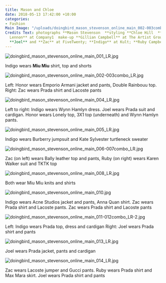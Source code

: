 ```yaml
---
title: Mason and Chloe
date: 2018-05-13 17:42:00 +10:00
categories:
- Fashion
Main Image: "/uploads/doingbird_mason_stevenson_online_main_002-003combo_LR.jpg"
Credits Text: photographs **Mason Stevenson  **styling **Chloe Hill  **hair **Pete
  Lennon** at Company1  make-up **Gillian Campbell** at The Artist Group  models **Honor**,
  **Joel** and **Zac** at FiveTwenty; **Indigo** at Kult; **Ruby Campbell** at Priscillas
---
```


![doingbird_mason_stevenson_online_main_001_LR.jpg](/uploads/doingbird_mason_stevenson_online_main_001_LR.jpg)

Indigo wears **Miu Miu** shirt, top and shorts

![doingbird_mason_stevenson_online_main_002-003combo_LR.jpg](/uploads/doingbird_mason_stevenson_online_main_002-003combo_LR.jpg)

Left: Honor wears Emporio Armani jacket and pants, Double Rainbouu top. Right: Zac wears Prada shirt and Lacoste pants

![doingbird_mason_stevenson_online_main_004_LR.jpg](/uploads/doingbird_mason_stevenson_online_main_004_LR.jpg)

Left to right: Indigo wears Wynn Hamlyn dress. Joel wears Prada suit and cardigan. Honor wears Lonely top, 3X1 top (underneath) and Wynn Hamlyn pants.

![doingbird_mason_stevenson_online_main_005_LR.jpg](/uploads/doingbird_mason_stevenson_online_main_005_LR.jpg)

Indigo wears Burberry jumpsuit and Kate Sylvester turtleneck sweater

![doingbird_mason_stevenson_online_main_006-007combo_LR.jpg](/uploads/doingbird_mason_stevenson_online_main_006-007combo_LR.jpg)

Zac (on left) wears Bally leather top and pants, Ruby (on right) wears Karen Walker suit and TKTK top

![doingbird_mason_stevenson_online_main_008_LR.jpg](/uploads/doingbird_mason_stevenson_online_main_008_LR.jpg)

Both wear Miu Miu knits and shirts

![doingbird_mason_stevenson_online_main_010.jpg](/uploads/doingbird_mason_stevenson_online_main_010.jpg)

Indigo wears Acne Studios jacket and pants, Anna Quan shirt. Zac wears Prada shirt and Lacoste pants. Zac wears Prada shirt and Lacoste pants

![doingbird_mason_stevenson_online_main_011-012combo_LR-2.jpg](/uploads/doingbird_mason_stevenson_online_main_011-012combo_LR-2.jpg)

Left: Indigo wears Prada top, dress and cardigan  Right: Joel wears Prada shirt and pants

![doingbird_mason_stevenson_online_main_013_LR.jpg](/uploads/doingbird_mason_stevenson_online_main_013_LR.jpg)

Joel wears Prada jacket, pants and cardigan

![doingbird_mason_stevenson_online_main_014_LR.jpg](/uploads/doingbird_mason_stevenson_online_main_014_LR.jpg)

Zac wears Lacoste jumper and Gucci pants. Ruby wears Prada shirt and Max Mara skirt. Joel wears Prada shirt and pants